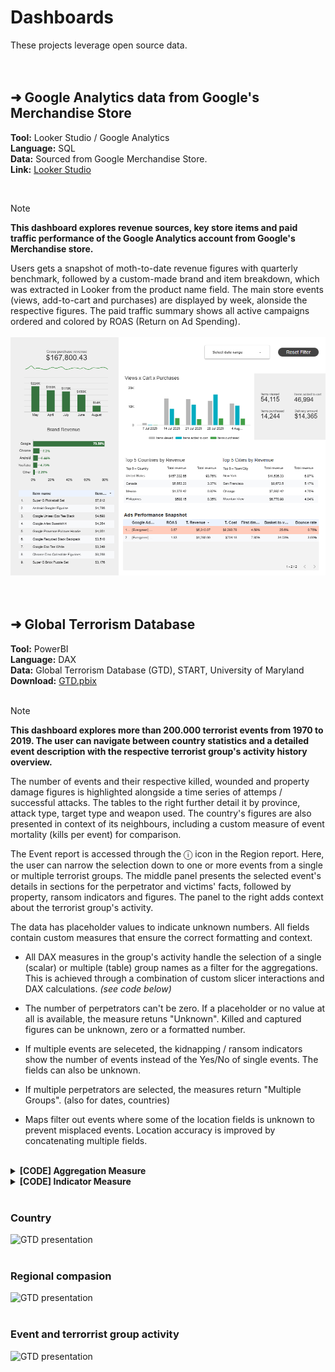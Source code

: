Dashboards
======
These projects leverage open source data. <br>
 <br>
 <br>


## ➜ Google Analytics data from Google's Merchandise Store
**Tool:** Looker Studio / Google Analytics <br>
**Language:** SQL <br>
**Data:** Sourced from Google Merchandise Store. <br>
**Link:** [Looker Studio](https://lookerstudio.google.com/reporting/9e6bc7f0-0b00-44dd-9754-31a5d1aa41c9)

<br>

> [!NOTE]
> **This dashboard explores revenue sources, key store items and paid traffic performance of the Google Analytics account from Google's Merchandise store.**

Users gets a snapshot of moth-to-date revenue figures with quarterly benchmark, followed by a custom-made brand and item breakdown, which was extracted in Looker from the product name field. The main store events (views, add-to-cart and purchases) are displayed by week, alonside the respective figures. The paid traffic summary shows all active campaigns ordered and colored by ROAS (Return on Ad Spending).
<br>
<br>
![img](video/lookerstudio.png)
<br>
<br>
<br>


## ➜ Global Terrorism Database
**Tool:** PowerBI <br>
**Language:** DAX <br>
**Data:** Global Terrorism Database (GTD), START, University of Maryland<br>
**Download:** [GTD.pbix](https://drive.google.com/file/d/1raJPAn90rT6GcKMnUoUsODBH2OsVAEnM/view?usp=sharing) <br>
<br>

> [!NOTE]
> **This dashboard explores more than 200.000 terrorist events from 1970 to 2019. The user can navigate between country statistics and a detailed event description with the respective terrorist group's activity history overview.** 

The number of events and their respective killed, wounded and property damage figures is highlighted alongside a time series of attemps / successful attacks. The tables to the right further detail it by province, attack type, target type and weapon used. The country's figures are also presented in context of its neighbours, including a custom measure of event mortality (kills per event) for comparison. 

The Event report is accessed through the ⓘ icon in the Region report. Here, the user can narrow the selection down to one or more events from a single or multiple terrorist groups. The middle panel presents the selected event's details in sections for the perpetrator and victims' facts, followed by property, ransom indicators and figures. The panel to the right adds context about the terrorist group's activity.

The data has placeholder values to indicate unknown numbers. All fields contain custom measures that ensure the correct formatting and context. 

+ All DAX measures in the group's activity handle the selection of a single (scalar) or multiple (table) group names as a filter for the aggregations. This is achieved through a combination of custom slicer interactions and DAX calculations. *(see code below)*


+  The number of perpetrators can't be zero. If a placeholder or no value at all is available, the measure retuns "Unknown". Killed and captured figures can be unknown, zero or a formatted number.
+ If multiple events are seleceted, the kidnapping / ransom indicators show the number of events instead of the Yes/No of single events. The fields can also be unknown.
+ If multiple perpetrators are selected, the measures return "Multiple Groups". (also for dates, countries)
+ Maps filter out events where some of the location fields is unknown to prevent misplaced events. Location accuracy is improved by concatenating multiple fields.

<br>

<details>
<summary><b>[CODE] Aggregation Measure </b></summary>

```sql
clean_g_nkill_sum = 
VAR isMultiPerp = DISTINCTCOUNT(Data[gname]) > 1
VAR selectedPerp = SELECTEDVALUE(Data[gname]) // blank if >1

VAR sumForMultiple =
    SUMX(
        FILTER(
            ALL(Data),
            Data[gname] IN VALUES(Data[gname])
        ),
        IF(Data[nkill] = -99, 0, Data[nkill])
    )

VAR sumForSingle =
    SUMX(
        FILTER(
            ALL(Data),
            Data[gname] = selectedPerp
        ),
        IF(Data[nkill] = -99, 0, Data[nkill])
    )

VAR maxNMetric = MAX(Data[nkill])

RETURN
    SWITCH(
        TRUE(),

        // multiple
        isMultiPerp,
            FORMAT(sumForMultiple, "#,##0"),

        // single
        OR(maxNMetric = -99, ISBLANK(maxNMetric)),
            "Unknown",

        NOT isMultiPerp,
            FORMAT(sumForSingle, "#,##0")
    )

```
</details>

<details>
<summary><b>[CODE] Indicator Measure </b></summary>
 
```sql
clean_property_indicator = 
VAR rowCount =
    COUNTROWS ( Data )
VAR anyTrueCleaned =
    SUMX ( Data, IF ( Data[property] = -9, 0, Data[property] ))
VAR maxNMetric =
    MAX ( Data[property] )
RETURN
    SWITCH(
        TRUE(),
		// multiple events, 
        rowCount > 1, IF( anyTrueCleaned < 1000,  FORMAT(anyTrueCleaned, "0 Events"), FORMAT(anyTrueCleaned, "0,0 Events")),

        // single event
        OR(maxNMetric = -9, ISBLANK(maxNMetric)), "Unknown",
        
        maxNMetric = 0, "No",
        
        "Yes"
    )
```
</details>

<br>

### Country
![GTD presentation](video/GTD_presentation_take_1.gif)
<br>
<br>

### Regional compasion
![GTD presentation](video/GTD_presentation_take_2.gif)
<br>
<br>

### Event and terrorrist group activity
![GTD presentation](video/GTD_presentation_take_3.gif)
<br>
<br>



